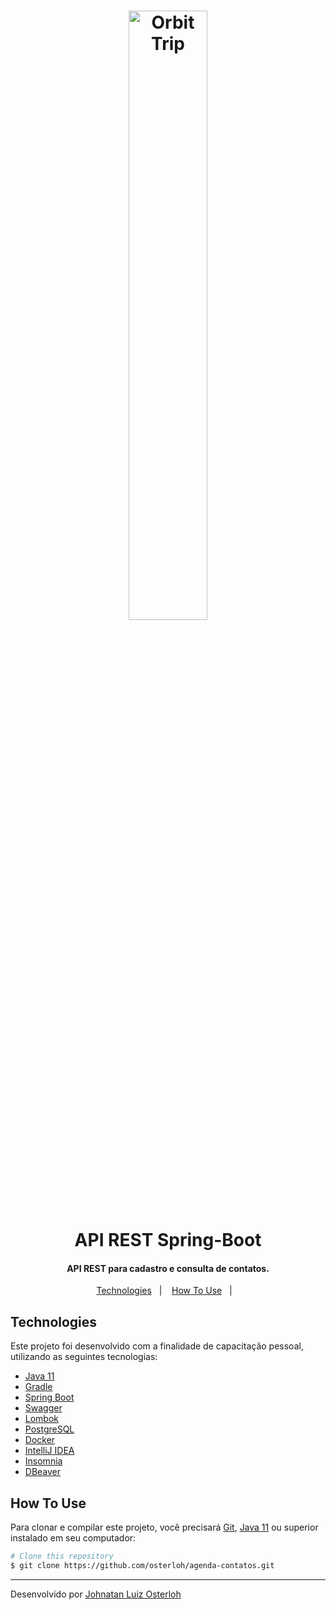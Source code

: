 <h1 align="center">
    <img alt="Orbit Trip" src="https://lh3.googleusercontent.com/xy6B_M84bOzmLc8e-AJ0wJSnzZlhBrp6_YTsoI1T9bwSlB3q0_jlF_u0VSOZQc1ASubl9HCbFlh2DEoFf5imrAtNixilbTcT7Hug-IoRXVuiu9FMnQ5vz8PRJXqKixmB7VKlwzo5Qgoezbu7nz5Iw0BzCv6xI6K5z3gC9cflqbRadbPsdVdS7ZJSZDplBRbiZ2b24YaHKGqUIxz_Zpfu1XrSzToJKxbThEwcYx8lts_rVW04kzwPrIUdwdAbahg9F7Z5gt5H9B2bn-AvP0SlLhV5gKV8uCbU2iqOZfilYNxojGPscc8YwtxZgyJ1DDb45AIYFcuzN4h5qKZRMW6MEfPi2CYQMIAdb_CqvdSRSAPd_z8u96tBUkvw2IBnT7AJjZycPWBjcMKDOc3NAcb6DMXchPy1778QDtVX1cIicJLntgfVlZvY2SkRPTh84z4_3DkjAlXj0Typfk_w5Ggbjant46_iwnnazCLZIO2lCzFmuqWrWNIMRDRa2Ib9UJSd4RKZYv0ogjjVtE0lp1cH4w6G3H3dPGMuczUrHTnL_xtr9kRbzRNIgNomzm4HpJJgfwy6VhD3meS_CJ4ifvijkxFHDM26xvBgObdu-LRj8jf3PyGq71XhevRjVyjTv5YLWSQeTIp247b4-FLxpoxBP6FDRMUMUNOm7gzbdFDz7L9uprIoIQas3DkHRX0=w1345-h664-no?authuser=2" width="50%"/>
    <br>
    API REST Spring-Boot
</h1>

<h4 align="center">
  API REST para cadastro e consulta de contatos.
</h4>

<p align="center">
  <a href="#technologies">Technologies</a>&nbsp;&nbsp;&nbsp;|&nbsp;&nbsp;&nbsp;
  <a href="#how-to-use">How To Use</a>&nbsp;&nbsp;&nbsp;|&nbsp;&nbsp;&nbsp;
</p>

## Technologies

Este projeto foi desenvolvido com a finalidade de capacitação pessoal, utilizando as seguintes tecnologias:

-  [Java 11](https://www.oracle.com/java/technologies/javase-jdk11-downloads.html)
-  [Gradle](https://gradle.org/)
-  [Spring Boot](https://spring.io/projects/spring-boot)
-  [Swagger](https://swagger.io/)
-  [Lombok](https://projectlombok.org/)
-  [PostgreSQL](https://www.postgresql.org/)
-  [Docker](https://www.docker.com/)
-  [IntelliJ IDEA](https://www.jetbrains.com/pt-br/idea/)
-  [Insomnia](https://insomnia.rest/download/)
-  [DBeaver](https://dbeaver.io/)

## How To Use

Para clonar e compilar este projeto, você precisará [Git](https://git-scm.com), 
[Java 11](https://www.oracle.com/java/technologies/javase-jdk11-downloads.html) ou superior instalado em seu 
computador:

```bash
# Clone this repository
$ git clone https://github.com/osterloh/agenda-contatos.git
```

---

Desenvolvido por [Johnatan Luiz Osterloh](https://www.linkedin.com/in/johnatanosterloh/)